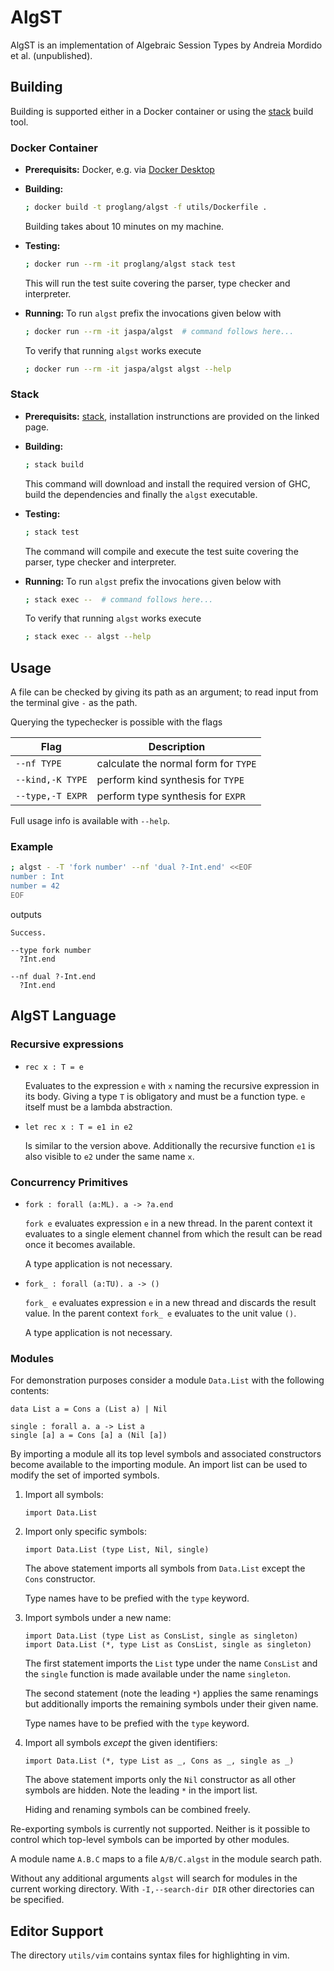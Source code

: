 # AlgST

AlgST is an implementation of Algebraic Session Types by Andreia Mordido et al. (unpublished).


## Building

Building is supported either in a Docker container or using the [stack]() build
tool.


### Docker Container

* **Prerequisits:** Docker, e.g. via [Docker Desktop]()

* **Building:**

    ```sh
    ; docker build -t proglang/algst -f utils/Dockerfile .
    ```

    Building takes about 10 minutes on my machine.

* **Testing:**

    ```sh
    ; docker run --rm -it proglang/algst stack test
    ```

    This will run the test suite covering the parser, type checker and
    interpreter.

* **Running:** To run `algst` prefix the invocations given below with

    ```sh
    ; docker run --rm -it jaspa/algst  # command follows here...
    ```

    To verify that running `algst` works execute

    ```sh
    ; docker run --rm -it jaspa/algst algst --help
    ```


### Stack

* **Prerequisits:** [stack](), installation instrunctions are provided on the
  linked page.

* **Building:**

    ```sh
    ; stack build
    ```

    This command will download and install the required version of GHC, build
    the dependencies and finally the `algst` executable.

* **Testing:**

    ```sh
    ; stack test
    ```

    The command will compile and execute the test suite covering the parser,
    type checker and interpreter.

* **Running:** To run `algst` prefix the invocations given below with

    ```sh
    ; stack exec --  # command follows here...
    ```

    To verify that running `algst` works execute

    ```sh
    ; stack exec -- algst --help
    ```

[stack]: https://docs.haskellstack.org/en/stable/README/


## Usage

A file can be checked by giving its path as an argument; to read input from the
terminal give `-` as the path.

Querying the typechecker is possible with the flags

| Flag             | Description                          |
|------------------|--------------------------------------|
| `--nf TYPE`      | calculate the normal form for `TYPE` |
| `--kind,-K TYPE` | perform kind synthesis for `TYPE`    |
| `--type,-T EXPR` | perform type synthesis for `EXPR`    |

Full usage info is available with `--help`.


### Example

```bash
; algst - -T 'fork number' --nf 'dual ?-Int.end' <<EOF
number : Int
number = 42
EOF
```

outputs

```
Success.

--type fork number
  ?Int.end

--nf dual ?-Int.end
  ?Int.end
```


## AlgST Language

### Recursive expressions

* `rec x : T = e`

  Evaluates to the expression `e` with `x` naming the recursive expression in
  its body. Giving a type `T` is obligatory and must be a function type. `e`
  itself must be a lambda abstraction.

* `let rec x : T = e1 in e2`

  Is similar to the version above. Additionally the recursive function `e1` is
  also visible to `e2` under the same name `x`.

### Concurrency Primitives

* `fork : forall (a:ML). a -> ?a.end`

  `fork e` evaluates expression `e` in a new thread. In the parent context it
  evaluates to a single element channel from which the result can be read once
  it becomes available.

  A type application is not necessary.

* `fork_ : forall (a:TU). a -> ()`

  `fork_ e` evaluates expression `e` in a new thread and discards the result
  value. In the parent context `fork_ e` evaluates to the unit value `()`.

  A type application is not necessary.

### Modules

For demonstration purposes consider a module `Data.List` with the following
contents:

```algst
data List a = Cons a (List a) | Nil

single : forall a. a -> List a
single [a] a = Cons [a] a (Nil [a])
```

By importing a module all its top level symbols and associated constructors
become available to the importing module. An import list can be used to modify
the set of imported symbols.

1. Import all symbols:

     ```algst
     import Data.List
     ```

2. Import only specific symbols:

    ```algst
    import Data.List (type List, Nil, single)
    ```

    The above statement imports all symbols from `Data.List` except the `Cons`
    constructor.

    Type names have to be prefied with the `type` keyword.

3. Import symbols under a new name:

    ```algst
    import Data.List (type List as ConsList, single as singleton)
    import Data.List (*, type List as ConsList, single as singleton)
    ```

    The first statement imports the `List` type under the name `ConsList` and
    the `single` function is made available under the name `singleton`.

    The second statement (note the leading `*`) applies the same renamings but
    additionally imports the remaining symbols under their given name.

    Type names have to be prefied with the `type` keyword.

4. Import all symbols *except* the given identifiers:

    ```algst
    import Data.List (*, type List as _, Cons as _, single as _)
    ```

    The above statement imports only the `Nil` constructor as all other symbols
    are hidden. Note the leading `*` in the import list.

    Hiding and renaming symbols can be combined freely.

Re-exporting symbols is currently not supported. Neither is it possible to
control which top-level symbols can be imported by other modules.

A module name `A.B.C` maps to a file `A/B/C.algst` in the module search path.

Without any additional arguments `algst` will search for modules in the current
working directory. With `-I,--search-dir DIR` other directories can be
specified.


## Editor Support

The directory ``utils/vim`` contains syntax files for highlighting in vim.
